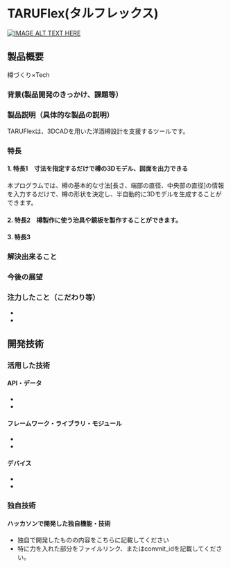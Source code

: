 # TARUFlex(タルフレックス)

[![IMAGE ALT TEXT HERE](https://jphacks.com/wp-content/uploads/2025/05/JPHACKS2025_ogp.jpg)](https://www.youtube.com/watch?v=lA9EluZugD8)

## 製品概要
樽づくり×Tech
### 背景(製品開発のきっかけ、課題等）

### 製品説明（具体的な製品の説明）
TARUFlexは、3DCADを用いた洋酒樽設計を支援するツールです。
### 特長
#### 1. 特長1　寸法を指定するだけで樽の3Dモデル、図面を出力できる
本プログラムでは、樽の基本的な寸法[長さ、端部の直径、中央部の直径]の情報を入力するだけで、樽の形状を決定し、半自動的に3Dモデルを生成することができます。
#### 2. 特長2　樽製作に使う治具や鏡板を製作することができます。
#### 3. 特長3

### 解決出来ること
### 今後の展望
### 注力したこと（こだわり等）
* 
* 

## 開発技術
### 活用した技術
#### API・データ
* 
* 

#### フレームワーク・ライブラリ・モジュール
* 
* 

#### デバイス
* 
* 

### 独自技術
#### ハッカソンで開発した独自機能・技術
* 独自で開発したものの内容をこちらに記載してください
* 特に力を入れた部分をファイルリンク、またはcommit_idを記載してください。
